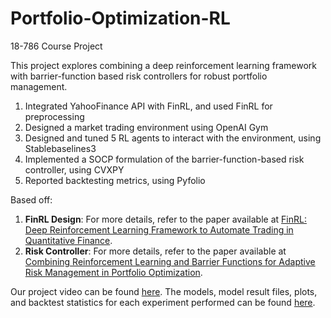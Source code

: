 # Portfolio-Optimization-RL
18-786 Course Project

This project explores combining a deep reinforcement learning framework with barrier-function based risk controllers for robust portfolio management.
1. Integrated YahooFinance API with FinRL, and used FinRL for preprocessing
2. Designed a market trading environment using OpenAI Gym
3. Designed and tuned 5 RL agents to interact with the environment, using Stablebaselines3
4. Implemented a SOCP formulation of the barrier-function-based risk controller, using CVXPY
5. Reported backtesting metrics, using Pyfolio

Based off:
1. **FinRL Design**: For more details, refer to the paper available at [FinRL: Deep Reinforcement Learning Framework to Automate Trading in Quantitative Finance](https://arxiv.org/abs/2111.09395).
2. **Risk Controller**: For more details, refer to the paper available at [Combining Reinforcement Learning and Barrier Functions for Adaptive Risk Management in Portfolio Optimization](https://arxiv.org/pdf/2306.07013).

Our project video can be found [here](https://arxiv.org/abs/2111.09395).
The models, model result files, plots, and backtest statistics for each experiment performed can be found [here](https://docs.google.com/spreadsheets/d/1_DgW1Ay-nlSGrObAt36V2PDHxxkHzjGv2gQQa5tzg_I/edit?usp=sharing).
